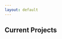 ```yaml
---
layout: default
---
```


<h2 class="ressec"> Current Projects </h2>
<!--
<h3 class = "resloc"> MeToYou Mutual Stopwatch </h3>

Application that allows two phones to have start and stop functionality when time athletic performance. One phone can start the timer and the other can end the timer.

#### Made With...
- JavaScript
- Firebase
- React Native
-->

<h3 class = "resloc"> Basketball Play Efficiency </h3>

A spreadsheet for determining efficiency of plays based on in-game outcome.

#### Made With...
- Excel

<h3 class = "resloc"> Untitled Personal EP </h3>

A collection of alternative rock home recordings.

#### Made With...
- Various Bass Guitars
- Various Electric and Acoustic Guitars
- Drum Machines
- Mixcraft DAW

<h2 class="ressec"> Past Projects </h2>

<h3 class = "resloc"> CS50AP.com </h3>

Course website for my CS50 AP course at Belmont Hill. Located at <a href="http://cs50ap.com" target="blank">CS50AP.com</a>.

#### Made With...
- Markdown
- HTML/CSS
- Bootstrap
- Python
- Liquid
- jQuery

<h3 class = "resloc"> CS50 AP Playbook </h3>

Playbook to help CS50 AP teachers get their class off the ground and running. Located at <a href="https://spencertiberi.github.io/playbook50" target="blank">https://spencertiberi.github.io/playbook50</a>.

#### Made With...
- Markdown
- HTML/CSS
- Bootstrap
- Python
- Liquid
- jQuery

<h3 class = "resloc"> Basketball Box Score Sheet </h3>

A statsheet meant for in-game recoding of stats and real-time calculation of metrics such as usage rate and efficiency.

#### Made With...
- Excel

<h3 class = "resloc"> Algebrah </h3>

A drag and drop language akin to MIT's Scratch for learning algebra. Users can create functions and variables, solving for the latter.

#### Made With...
- JavaScript
- Unity
